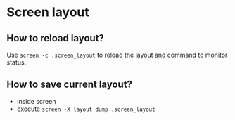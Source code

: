 # Screen layout

## How to reload layout?
Use ```screen -c .screen_layout``` to reload the layout and command to monitor status.

## How to save current layout?
- inside screen
- execute ```screen -X layout dump .screen_layout```